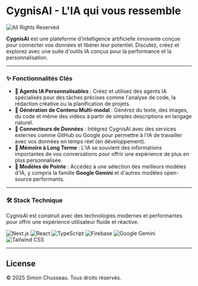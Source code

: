 
# CygnisAI - L'IA qui vous ressemble

![All Rights Reserved](https://img.shields.io/badge/license-All%20Rights%20Reserved-red)

**CygnisAI** est une plateforme d'intelligence artificielle innovante conçue pour connecter vos données et libérer leur potentiel. Discutez, créez et explorez avec une suite d'outils IA conçus pour la performance et la personnalisation.

---

### ✨ Fonctionnalités Clés

- **🤖 Agents IA Personnalisables** : Créez et utilisez des agents IA spécialisés pour des tâches précises comme l'analyse de code, la rédaction créative ou la planification de projets.
- **🎨 Génération de Contenu Multi-modal** : Générez du texte, des images, du code et même des vidéos à partir de simples descriptions en langage naturel.
- **🔗 Connecteurs de Données** : Intégrez CygnisAI avec des services externes comme GitHub ou Google pour permettre à l'IA de travailler avec vos données en temps réel (en développement).
- **🧠 Mémoire à Long Terme** : L'IA se souvient des informations importantes de vos conversations pour offrir une expérience de plus en plus personnalisée.
- **🚀 Modèles de Pointe** : Accédez à une sélection des meilleurs modèles d'IA, y compris la famille **Google Gemini** et d'autres modèles open-source performants.

---

### 🛠️ Stack Technique

CygnisAI est construit avec des technologies modernes et performantes pour offrir une expérience utilisateur fluide et réactive.

![Next.js](https://img.shields.io/badge/Next.js-000000?style=for-the-badge&logo=next.js&logoColor=white)
![React](https://img.shields.io/badge/React-20232A?style=for-the-badge&logo=react&logoColor=61DAFB)
![TypeScript](https://img.shields.io/badge/TypeScript-3178C6?style=for-the-badge&logo=typescript&logoColor=white)
![Firebase](https://img.shields.io/badge/Firebase-FFCA28?style=for-the-badge&logo=firebase&logoColor=black)
![Google Gemini](https://img.shields.io/badge/Google_Gemini-4D88FF?style=for-the-badge&logo=google-gemini&logoColor=white)
![Tailwind CSS](https://img.shields.io/badge/Tailwind_CSS-38B2AC?style=for-the-badge&logo=tailwind-css&logoColor=white)

---

## License

© 2025 Simon Chusseau. Tous droits réservés.
